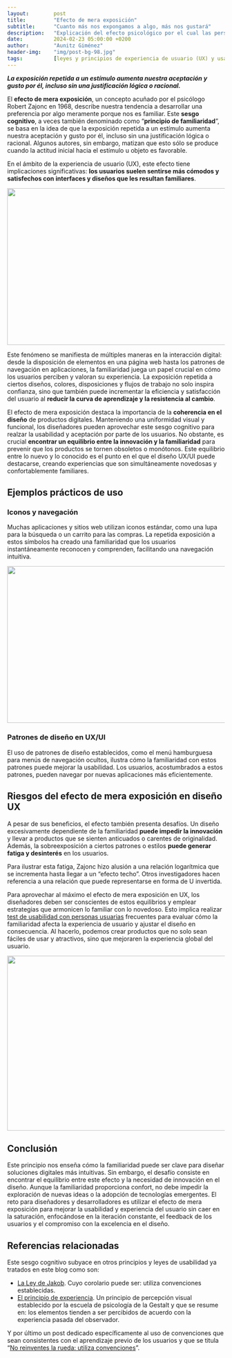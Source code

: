 ```yaml
---
layout:        post
title:         "Efecto de mera exposición"
subtitle:      "Cuanto más nos expongamos a algo, más nos gustará"
description:   "Explicación del efecto psicológico por el cual las personas prefieren lo familiar y su aplicación en el diseño de interfaces."
date:          2024-02-23 05:00:00 +0200
author:        "Aunitz Giménez"
header-img:    "img/post-bg-98.jpg"
tags:          [leyes y principios de experiencia de usuario (UX) y usabilidad, sesgos cognitivos]
---
```


<p><strong><em>La exposición repetida a un estímulo aumenta nuestra aceptación y gusto por él, incluso sin una justificación lógica o racional.</em></strong></p>

<p>El <strong>efecto de mera exposición</strong>, un concepto acuñado por el psicólogo Robert Zajonc en 1968, describe nuestra tendencia a desarrollar una preferencia por algo meramente porque nos es familiar. Este <strong>sesgo cognitivo</strong>, a veces también denominado como “<strong>principio de familiaridad</strong>”, se basa en la idea de que la exposición repetida a un estímulo aumenta nuestra aceptación y gusto por él, incluso sin una justificación lógica o racional. Algunos autores, sin embargo, matizan que esto sólo se produce cuando la actitud inicial hacia el estímulo u objeto es favorable.</p>

<p>En el ámbito de la experiencia de usuario (UX), este efecto tiene implicaciones significativas: <strong>los usuarios suelen sentirse más cómodos y satisfechos con interfaces y diseños que les resultan familiares</strong>.</p>

<p><img src="{{ site.baseurl }}/img/accesibilidad-web-al-alcance-de-todos-12.jpg" loading="lazy" alt="" width="722" height="363"></p>

<p>Este fenómeno se manifiesta de múltiples maneras en la interacción digital: desde la disposición de elementos en una página web hasta los patrones de navegación en aplicaciones, la familiaridad juega un papel crucial en cómo los usuarios perciben y valoran su experiencia. La exposición repetida a ciertos diseños, colores, disposiciones y flujos de trabajo no solo inspira confianza, sino que también puede incrementar la eficiencia y satisfacción del usuario al <strong>reducir la curva de aprendizaje y la resistencia al cambio</strong>.</p>

<p>El efecto de mera exposición destaca la importancia de la <strong>coherencia en el diseño</strong> de productos digitales. Manteniendo una uniformidad visual y funcional, los diseñadores pueden aprovechar este sesgo cognitivo para realzar la usabilidad y aceptación por parte de los usuarios. No obstante, es crucial <strong>encontrar un equilibrio entre la innovación y la familiaridad</strong> para prevenir que los productos se tornen obsoletos o monótonos. Este equilibrio entre lo nuevo y lo conocido es el punto en el que el diseño UX/UI puede destacarse, creando experiencias que son simultáneamente novedosas y confortablemente familiares.</p>

<h2>Ejemplos prácticos de uso</h2>

<h3>Iconos y navegación</h3>

<p>Muchas aplicaciones y sitios web utilizan iconos estándar, como una lupa para la búsqueda o un carrito para las compras. La repetida exposición a estos símbolos ha creado una familiaridad que los usuarios instantáneamente reconocen y comprenden, facilitando una navegación intuitiva.</p>

<p><img src="{{ site.baseurl }}/img/que-es-una-progressive-web-app-pwa-03.jpg" loading="lazy" alt="" width="722" height="363"></p>

<h3>Patrones de diseño en UX/UI</h3>

<p>El uso de patrones de diseño establecidos, como el menú hamburguesa para menús de navegación ocultos, ilustra cómo la familiaridad con estos patrones puede mejorar la usabilidad. Los usuarios, acostumbrados a estos patrones, pueden navegar por nuevas aplicaciones más eficientemente.</p>

<h2>Riesgos del efecto de mera exposición en diseño UX</h2>

<p>A pesar de sus beneficios, el efecto también presenta desafíos. Un diseño excesivamente dependiente de la familiaridad <strong>puede impedir la innovación</strong> y llevar a productos que se sienten anticuados o carentes de originalidad. Además, la sobreexposición a ciertos patrones o estilos <strong>puede generar fatiga y desinterés</strong> en los usuarios.</p>

<p>Para ilustrar esta fatiga, Zajonc hizo alusión a una relación logarítmica que se incrementa hasta llegar a un “efecto techo”. Otros investigadores hacen referencia a una relación que puede representarse en forma de U invertida.</p>

<p>Para aprovechar al máximo el efecto de mera exposición en UX, los diseñadores deben ser conscientes de estos equilibrios y emplear estrategias que armonicen lo familiar con lo novedoso. Esto implica realizar <a href="{{ site.baseurl }}{% post_url 2023-05-04-que-es-un-test-de-usabilidad-con-personas-usuarias %}">test de usabilidad con personas usuarias</a> frecuentes para evaluar cómo la familiaridad afecta la experiencia de usuario y ajustar el diseño en consecuencia. Al hacerlo, podemos crear productos que no solo sean fáciles de usar y atractivos, sino que mejoraren la experiencia global del usuario.</p>

<p><img src="{{ site.baseurl }}/img/efecto-de-mera-exposicion.jpg" loading="lazy" alt="" width="720" height="405"></p>

<h2>Conclusión</h2>

<p>Este principio nos enseña cómo la familiaridad puede ser clave para diseñar soluciones digitales más intuitivas. Sin embargo, el desafío consiste en encontrar el equilibrio entre este efecto y la necesidad de innovación en el diseño. Aunque la familiaridad proporciona confort, no debe impedir la exploración de nuevas ideas o la adopción de tecnologías emergentes. El reto para diseñadores y desarrolladores es utilizar el efecto de mera exposición para mejorar la usabilidad y experiencia del usuario sin caer en la saturación, enfocándose en la iteración constante, el feedback de los usuarios y el compromiso con la excelencia en el diseño.</p>

<h2>Referencias relacionadas</h2>

<p>Este sesgo cognitivo subyace en otros principios y leyes de usabilidad ya tratados en este blog como son:</p>

<ul>
    <li><a href="{{ site.baseurl }}{% post_url 2018-01-21-ley-03-ley-de-jakob %}">La Ley de Jakob</a>. Cuyo corolario puede ser: utiliza convenciones establecidas.</li>
    <li><a href="{{ site.baseurl }}{% post_url 2018-12-08-ley-16-principio-de-experiencia %}">El principio de experiencia</a>. Un principio de percepción visual establecido por la escuela de psicología de la Gestalt y que se resume en: los elementos tienden a ser percibidos de acuerdo con la experiencia pasada del observador.</li>
</ul>

<p>Y por último un post dedicado específicamente al uso de convenciones que sean consistentes con el aprendizaje previo de los usuarios y que se titula “<a href="{{ site.baseurl }}{% post_url 2017-11-04-tip-8-utiliza-convenciones %}">No reinventes la rueda: utiliza convenciones</a>”.</p>